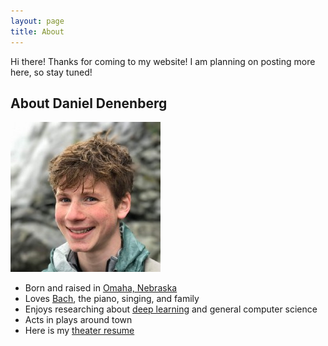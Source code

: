```yaml
---
layout: page
title: About
---
```


<p class="message">
  Hi there! Thanks for coming to my website! I am planning on posting more here, so stay tuned!
</p>

## About Daniel Denenberg

![Daniel Denenberg](assets/dannydenenbergpic1.jpeg)



* Born and raised in [Omaha, Nebraska](https://en.wikipedia.org/wiki/Omaha,_Nebraska)
* Loves [Bach](https://en.wikipedia.org/wiki/Johann_Sebastian_Bach), the piano, singing, and family
* Enjoys researching about [deep learning](https://fast.ai) and general computer science
* Acts in plays around town
* Here is my <a href="assets/DenenbergDanielResume.docx" download>theater resume</a>
